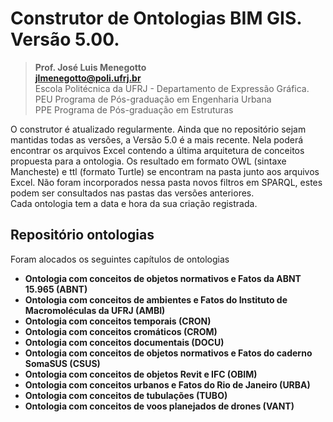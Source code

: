 # Construtor de Ontologias BIM GIS. Versão 5.00.
>**Prof. José Luis Menegotto**<br>
>**jlmenegotto@poli.ufrj.br**<br>
>Escola Politécnica da UFRJ - Departamento de Expressão Gráfica.<br>
>PEU Programa de Pós-graduação em Engenharia Urbana<br>
>PPE Programa de Pós-graduação em Estruturas<br>


O construtor é atualizado regularmente. Ainda que no repositório sejam mantidas todas as versões, a Versão 5.0 é a mais recente. Nela poderá encontrar os arquivos Excel contendo a última arquitetura de conceitos propuesta para a ontologia. Os resultado em formato OWL (sintaxe Mancheste) e ttl (formato Turtle) se encontram na pasta junto aos arquivos Excel. Não foram incorporados nessa pasta novos filtros em SPARQL, estes podem ser consultados nas pastas das versões anteriores.<br>
Cada ontologia tem a data e hora da sua criação registrada.

## Repositório ontologias 

<p align="justify">Foram alocados os seguintes capítulos de ontologias<br></b></p>

  * **Ontologia com conceitos de objetos normativos e Fatos da ABNT 15.965 (ABNT)**
  * **Ontologia com conceitos de ambientes e Fatos do Instituto de Macromoléculas da UFRJ (AMBI)**
  * **Ontologia com conceitos temporais (CRON)**
  * **Ontologia com conceitos cromáticos (CROM)**
  * **Ontologia com conceitos documentais (DOCU)**
  * **Ontologia com conceitos de objetos normativos e Fatos do caderno SomaSUS (CSUS)**
  * **Ontologia com conceitos de objetos Revit e IFC (OBIM)**
  * **Ontologia com conceitos urbanos e Fatos do Rio de Janeiro (URBA)**
  * **Ontologia com conceitos de tubulações (TUBO)**
  * **Ontologia com conceitos de voos planejados de drones (VANT)**
